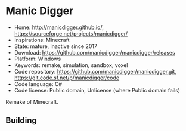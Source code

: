 # Manic Digger

- Home: http://manicdigger.github.io/, https://sourceforge.net/projects/manicdigger/
- Inspirations: Minecraft
- State: mature, inactive since 2017
- Download: https://github.com/manicdigger/manicdigger/releases
- Platform: Windows
- Keywords: remake, simulation, sandbox, voxel
- Code repository: https://github.com/manicdigger/manicdigger.git, https://git.code.sf.net/p/manicdigger/code
- Code language: C#
- Code license: Public domain, Unlicense (where Public domain fails)

Remake of Minecraft.

## Building

